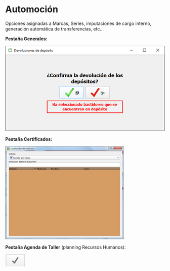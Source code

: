 # Automoción

Opciones asignadas a Marcas, Series, imputaciones de cargo interno, generación automática de transferencias, etc...

**Pestaña Generales:**

![](../../../.gitbook/assets/image%20%28172%29.png)

**Pestaña Certificados:**

![](../../../.gitbook/assets/image%20%28289%29.png)

**Pestaña Agenda de Taller** \(planning Recursos Humanos\):

![](../../../.gitbook/assets/image%20%2850%29.png)


